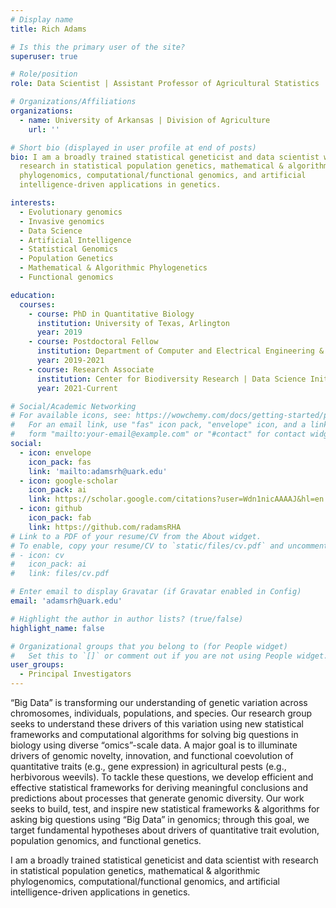 ```yaml
---
# Display name
title: Rich Adams

# Is this the primary user of the site?
superuser: true

# Role/position
role: Data Scientist | Assistant Professor of Agricultural Statistics

# Organizations/Affiliations
organizations:
  - name: University of Arkansas | Division of Agriculture
    url: ''

# Short bio (displayed in user profile at end of posts)
bio: I am a broadly trained statistical geneticist and data scientist with
  research in statistical population genetics, mathematical & algorithmic
  phylogenomics, computational/functional genomics, and artificial
  intelligence-driven applications in genetics.

interests:
  - Evolutionary genomics
  - Invasive genomics
  - Data Science
  - Artificial Intelligence
  - Statistical Genomics
  - Population Genetics
  - Mathematical & Algorithmic Phylogenetics
  - Functional genomics

education:
  courses:
    - course: PhD in Quantitative Biology
      institution: University of Texas, Arlington
      year: 2019
    - course: Postdoctoral Fellow
      institution: Department of Computer and Electrical Engineering & Computer Science | Florida Atlantic University
      year: 2019-2021
    - course: Research Associate
      institution: Center for Biodiversity Research | Data Science Initiative | University of Memphis
      year: 2021-Current

# Social/Academic Networking
# For available icons, see: https://wowchemy.com/docs/getting-started/page-builder/#icons
#   For an email link, use "fas" icon pack, "envelope" icon, and a link in the
#   form "mailto:your-email@example.com" or "#contact" for contact widget.
social:
  - icon: envelope
    icon_pack: fas
    link: 'mailto:adamsrh@uark.edu'
  - icon: google-scholar
    icon_pack: ai
    link: https://scholar.google.com/citations?user=Wdn1nicAAAAJ&hl=en
  - icon: github
    icon_pack: fab
    link: https://github.com/radamsRHA
# Link to a PDF of your resume/CV from the About widget.
# To enable, copy your resume/CV to `static/files/cv.pdf` and uncomment the lines below.
# - icon: cv
#   icon_pack: ai
#   link: files/cv.pdf

# Enter email to display Gravatar (if Gravatar enabled in Config)
email: 'adamsrh@uark.edu'

# Highlight the author in author lists? (true/false)
highlight_name: false

# Organizational groups that you belong to (for People widget)
#   Set this to `[]` or comment out if you are not using People widget.
user_groups:
  - Principal Investigators
---
```


“Big Data” is transforming our understanding of genetic variation across chromosomes, individuals, populations, and species. Our research group seeks to understand these drivers of this variation using new statistical frameworks and computational algorithms for solving big questions in biology using diverse “omics”-scale data. A major goal is to illuminate drivers of genomic novelty, innovation, and functional coevolution of quantitative traits (e.g., gene expression) in agricultural pests (e.g., herbivorous weevils). To tackle these questions, we develop efficient and effective statistical frameworks for deriving meaningful conclusions and predictions about processes that generate genomic diversity. Our work seeks to build, test, and inspire new statistical frameworks & algorithms for asking big questions using “Big Data” in genomics; through this goal, we target fundamental hypotheses about drivers of quantitative trait evolution, population genomics, and functional genetics.

I am a broadly trained statistical geneticist and data scientist with
  research in statistical population genetics, mathematical & algorithmic
  phylogenomics, computational/functional genomics, and artificial
  intelligence-driven applications in genetics.
